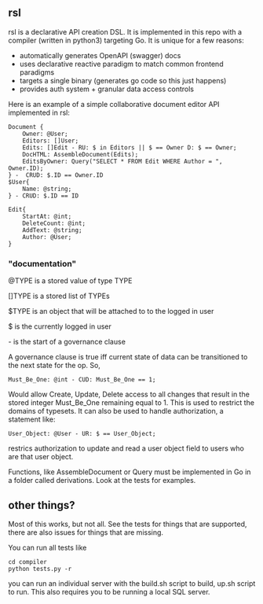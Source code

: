 ## rsl

rsl is a declarative API creation DSL. It is implemented in this repo with a compiler (written in python3) targeting Go. It is unique for a few reasons:

- automatically generates OpenAPI (swagger) docs
- uses declarative reactive paradigm to match common frontend paradigms
- targets a single binary (generates go code so this just happens)
- provides auth system + granular data access controls

Here is an example of a simple collaborative document editor API implemented in rsl:

```
Document {
    Owner: @User;
    Editors: []User;
    Edits: []Edit - RU: $ in Editors || $ == Owner D: $ == Owner;
    DocHTML: AssembleDocument(Edits);
    EditsByOwner: Query("SELECT * FROM Edit WHERE Author = ", Owner.ID);
} -  CRUD: $.ID == Owner.ID 
$User{
    Name: @string;
} - CRUD: $.ID == ID

Edit{
    StartAt: @int;
    DeleteCount: @int;
    AddText: @string;
    Author: @User; 
}
```

###  "documentation"
@TYPE is a stored value of type TYPE

[]TYPE is a stored list of TYPEs

$TYPE is an object that will be attached to to the logged in user

$ is the currently logged in user

\- is the start of a governance clause




A governance clause is true iff current state of data can be transitioned to the next state for the op. So,

`Must_Be_One: @int - CUD: Must_Be_One == 1;`

Would allow Create, Update, Delete access to all changes that result in the stored integer Must_Be_One remaining equal to 1. This is used
to restrict the domains of typesets. It can also be used to handle authorization, a statement like:

`User_Object: @User - UR: $ == User_Object;`

restrics authorization to update and read a user object field to users who are that user object.

Functions, like AssembleDocument or Query must be implemented in Go in a folder called derivations. Look at the tests for examples.


## other things?

Most of this works, but not all. See the tests for things that are supported, there are also issues for things that are missing.

You can run all tests like
```
cd compiler
python tests.py -r
```

you can run an individual server with the build.sh script to build, up.sh script to run. This also requires you to be running a local SQL server.


